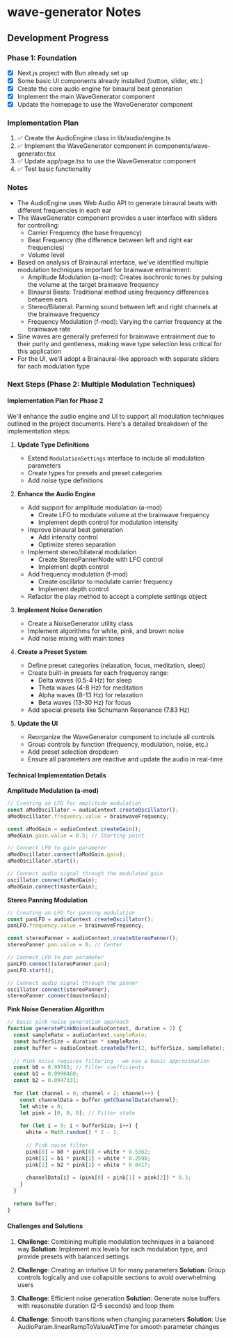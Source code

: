# wave-generator Notes

## Development Progress

### Phase 1: Foundation

- [x] Next.js project with Bun already set up
- [x] Some basic UI components already installed (button, slider, etc.)
- [x] Create the core audio engine for binaural beat generation
- [x] Implement the main WaveGenerator component
- [x] Update the homepage to use the WaveGenerator component

### Implementation Plan

1. ✅ Create the AudioEngine class in lib/audio/engine.ts
2. ✅ Implement the WaveGenerator component in components/wave-generator.tsx
3. ✅ Update app/page.tsx to use the WaveGenerator component
4. ✅ Test basic functionality

### Notes

- The AudioEngine uses Web Audio API to generate binaural beats with different frequencies in each ear
- The WaveGenerator component provides a user interface with sliders for controlling:
  - Carrier Frequency (the base frequency)
  - Beat Frequency (the difference between left and right ear frequencies)
  - Volume level
- Based on analysis of Brainaural interface, we've identified multiple modulation techniques important for brainwave entrainment:
  - Amplitude Modulation (a-mod): Creates isochronic tones by pulsing the volume at the target brainwave frequency
  - Binaural Beats: Traditional method using frequency differences between ears
  - Stereo/Bilateral: Panning sound between left and right channels at the brainwave frequency
  - Frequency Modulation (f-mod): Varying the carrier frequency at the brainwave rate
- Sine waves are generally preferred for brainwave entrainment due to their purity and gentleness, making wave type selection less critical for this application
- For the UI, we'll adopt a Brainaural-like approach with separate sliders for each modulation type

### Next Steps (Phase 2: Multiple Modulation Techniques)

#### Implementation Plan for Phase 2

We'll enhance the audio engine and UI to support all modulation techniques outlined in the project documents. Here's a detailed breakdown of the implementation steps:

1. **Update Type Definitions**
   - Extend `ModulationSettings` interface to include all modulation parameters
   - Create types for presets and preset categories
   - Add noise type definitions

2. **Enhance the Audio Engine**
   - Add support for amplitude modulation (a-mod)
     - Create LFO to modulate volume at the brainwave frequency
     - Implement depth control for modulation intensity
   - Improve binaural beat generation
     - Add intensity control
     - Optimize stereo separation
   - Implement stereo/bilateral modulation
     - Create StereoPannerNode with LFO control
     - Implement depth control
   - Add frequency modulation (f-mod)
     - Create oscillator to modulate carrier frequency
     - Implement depth control
   - Refactor the play method to accept a complete settings object

3. **Implement Noise Generation**
   - Create a NoiseGenerator utility class
   - Implement algorithms for white, pink, and brown noise
   - Add noise mixing with main tones

4. **Create a Preset System**
   - Define preset categories (relaxation, focus, meditation, sleep)
   - Create built-in presets for each frequency range:
     - Delta waves (0.5-4 Hz) for sleep
     - Theta waves (4-8 Hz) for meditation
     - Alpha waves (8-13 Hz) for relaxation
     - Beta waves (13-30 Hz) for focus
   - Add special presets like Schumann Resonance (7.83 Hz)

5. **Update the UI**
   - Reorganize the WaveGenerator component to include all controls
   - Group controls by function (frequency, modulation, noise, etc.)
   - Add preset selection dropdown
   - Ensure all parameters are reactive and update the audio in real-time

#### Technical Implementation Details

**Amplitude Modulation (a-mod)**

```typescript
// Creating an LFO for amplitude modulation
const aModOscillator = audioContext.createOscillator();
aModOscillator.frequency.value = brainwaveFrequency;

const aModGain = audioContext.createGain();
aModGain.gain.value = 0.5; // Starting point

// Connect LFO to gain parameter
aModOscillator.connect(aModGain.gain);
aModOscillator.start();

// Connect audio signal through the modulated gain
oscillator.connect(aModGain);
aModGain.connect(masterGain);
```

**Stereo Panning Modulation**

```typescript
// Creating an LFO for panning modulation
const panLFO = audioContext.createOscillator();
panLFO.frequency.value = brainwaveFrequency;

const stereoPanner = audioContext.createStereoPanner();
stereoPanner.pan.value = 0; // Center

// Connect LFO to pan parameter
panLFO.connect(stereoPanner.pan);
panLFO.start();

// Connect audio signal through the panner
oscillator.connect(stereoPanner);
stereoPanner.connect(masterGain);
```

**Pink Noise Generation Algorithm**

```typescript
// Basic pink noise generation approach
function generatePinkNoise(audioContext, duration = 2) {
  const sampleRate = audioContext.sampleRate;
  const bufferSize = duration * sampleRate;
  const buffer = audioContext.createBuffer(2, bufferSize, sampleRate);
  
  // Pink noise requires filtering - we use a basic approximation
  const b0 = 0.99765; // Filter coefficients
  const b1 = 0.0990460;
  const b2 = 0.0947331;
  
  for (let channel = 0; channel < 2; channel++) {
    const channelData = buffer.getChannelData(channel);
    let white = 0;
    let pink = [0, 0, 0]; // Filter state
    
    for (let i = 0; i < bufferSize; i++) {
      white = Math.random() * 2 - 1;
      
      // Pink noise filter
      pink[0] = b0 * pink[0] + white * 0.5362;
      pink[1] = b1 * pink[1] + white * 0.2598;
      pink[2] = b2 * pink[2] + white * 0.0417;
      
      channelData[i] = (pink[0] + pink[1] + pink[2]) * 0.3;
    }
  }
  
  return buffer;
}
```

#### Challenges and Solutions

1. **Challenge**: Combining multiple modulation techniques in a balanced way
   **Solution**: Implement mix levels for each modulation type, and provide presets with balanced settings

2. **Challenge**: Creating an intuitive UI for many parameters
   **Solution**: Group controls logically and use collapsible sections to avoid overwhelming users

3. **Challenge**: Efficient noise generation
   **Solution**: Generate noise buffers with reasonable duration (2-5 seconds) and loop them

4. **Challenge**: Smooth transitions when changing parameters
   **Solution**: Use AudioParam.linearRampToValueAtTime for smooth parameter changes
